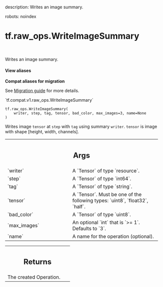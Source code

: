 description: Writes an image summary.

robots: noindex

# tf.raw_ops.WriteImageSummary

<!-- Insert buttons and diff -->

<table class="tfo-notebook-buttons tfo-api nocontent" align="left">

</table>



Writes an image summary.

<section class="expandable">
  <h4 class="showalways">View aliases</h4>
  <p>
<b>Compat aliases for migration</b>
<p>See
<a href="https://www.tensorflow.org/guide/migrate">Migration guide</a> for
more details.</p>
<p>`tf.compat.v1.raw_ops.WriteImageSummary`</p>
</p>
</section>

<pre class="devsite-click-to-copy prettyprint lang-py tfo-signature-link">
<code>tf.raw_ops.WriteImageSummary(
    writer, step, tag, tensor, bad_color, max_images=3, name=None
)
</code></pre>



<!-- Placeholder for "Used in" -->

Writes image `tensor` at `step` with `tag` using summary `writer`.
`tensor` is image with shape [height, width, channels].

<!-- Tabular view -->
 <table class="responsive fixed orange">
<colgroup><col width="214px"><col></colgroup>
<tr><th colspan="2"><h2 class="add-link">Args</h2></th></tr>

<tr>
<td>
`writer`
</td>
<td>
A `Tensor` of type `resource`.
</td>
</tr><tr>
<td>
`step`
</td>
<td>
A `Tensor` of type `int64`.
</td>
</tr><tr>
<td>
`tag`
</td>
<td>
A `Tensor` of type `string`.
</td>
</tr><tr>
<td>
`tensor`
</td>
<td>
A `Tensor`. Must be one of the following types: `uint8`, `float32`, `half`.
</td>
</tr><tr>
<td>
`bad_color`
</td>
<td>
A `Tensor` of type `uint8`.
</td>
</tr><tr>
<td>
`max_images`
</td>
<td>
An optional `int` that is `>= 1`. Defaults to `3`.
</td>
</tr><tr>
<td>
`name`
</td>
<td>
A name for the operation (optional).
</td>
</tr>
</table>



<!-- Tabular view -->
 <table class="responsive fixed orange">
<colgroup><col width="214px"><col></colgroup>
<tr><th colspan="2"><h2 class="add-link">Returns</h2></th></tr>
<tr class="alt">
<td colspan="2">
The created Operation.
</td>
</tr>

</table>

